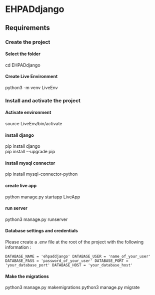 # EHPADdjango

## Requirements

### Create the project
#### Select the folder
cd EHPADdjango  
#### Create Live Environment
python3 -m venv LiveEnv 

### Install and activate the project 
#### Activate environment
source LiveEnv/bin/activate  

#### install django
pip install django     
pip install --upgrade pip  

#### install mysql connector
pip install mysql-connector-python

#### create live app
python manage.py startapp LiveApp 

#### run server
python3 manage.py runserver

#### Database settings and credentials

Please create a .env file at the root of the project with the following information : 

`
DATABASE_NAME = 'ehpaddjango'
DATABASE_USER = 'name_of_your_user'
DATABASE_PASS = 'password_of_your_user'
DATABASE_PORT = 'your_database_port'
DATABASE_HOST = 'your_database_host'
`

#### Make the migrations 
python3 manage.py makemigrations
python3 manage.py migrate
